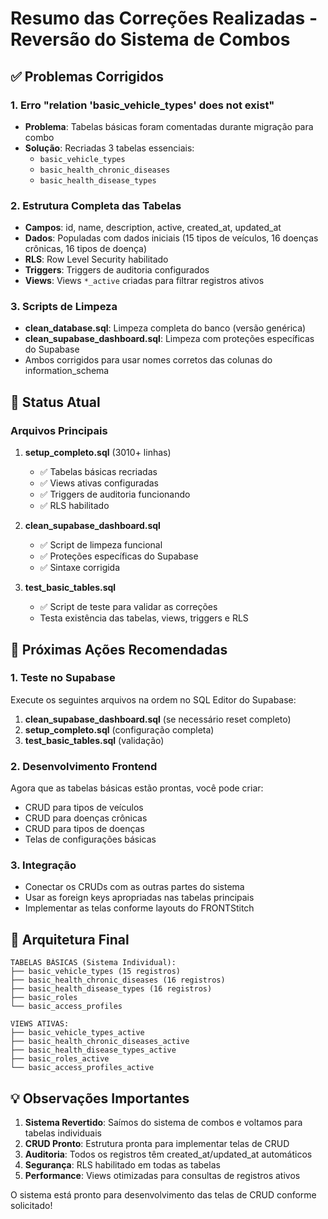 # Resumo das Correções Realizadas - Reversão do Sistema de Combos

## ✅ Problemas Corrigidos

### 1. Erro "relation 'basic_vehicle_types' does not exist"
- **Problema**: Tabelas básicas foram comentadas durante migração para combo
- **Solução**: Recriadas 3 tabelas essenciais:
  - `basic_vehicle_types`
  - `basic_health_chronic_diseases` 
  - `basic_health_disease_types`

### 2. Estrutura Completa das Tabelas
- **Campos**: id, name, description, active, created_at, updated_at
- **Dados**: Populadas com dados iniciais (15 tipos de veículos, 16 doenças crônicas, 16 tipos de doença)
- **RLS**: Row Level Security habilitado
- **Triggers**: Triggers de auditoria configurados
- **Views**: Views `*_active` criadas para filtrar registros ativos

### 3. Scripts de Limpeza
- **clean_database.sql**: Limpeza completa do banco (versão genérica)
- **clean_supabase_dashboard.sql**: Limpeza com proteções específicas do Supabase
- Ambos corrigidos para usar nomes corretos das colunas do information_schema

## 📝 Status Atual

### Arquivos Principais
1. **setup_completo.sql** (3010+ linhas)
   - ✅ Tabelas básicas recriadas
   - ✅ Views ativas configuradas
   - ✅ Triggers de auditoria funcionando
   - ✅ RLS habilitado

2. **clean_supabase_dashboard.sql**
   - ✅ Script de limpeza funcional
   - ✅ Proteções específicas do Supabase
   - ✅ Sintaxe corrigida

3. **test_basic_tables.sql**
   - ✅ Script de teste para validar as correções
   - Testa existência das tabelas, views, triggers e RLS

## 🚀 Próximas Ações Recomendadas

### 1. Teste no Supabase
Execute os seguintes arquivos na ordem no SQL Editor do Supabase:

1. **clean_supabase_dashboard.sql** (se necessário reset completo)
2. **setup_completo.sql** (configuração completa)
3. **test_basic_tables.sql** (validação)

### 2. Desenvolvimento Frontend
Agora que as tabelas básicas estão prontas, você pode criar:
- CRUD para tipos de veículos
- CRUD para doenças crônicas
- CRUD para tipos de doenças
- Telas de configurações básicas

### 3. Integração
- Conectar os CRUDs com as outras partes do sistema
- Usar as foreign keys apropriadas nas tabelas principais
- Implementar as telas conforme layouts do FRONTStitch

## 🔧 Arquitetura Final

```
TABELAS BÁSICAS (Sistema Individual):
├── basic_vehicle_types (15 registros)
├── basic_health_chronic_diseases (16 registros)  
├── basic_health_disease_types (16 registros)
├── basic_roles
└── basic_access_profiles

VIEWS ATIVAS:
├── basic_vehicle_types_active
├── basic_health_chronic_diseases_active
├── basic_health_disease_types_active
├── basic_roles_active
└── basic_access_profiles_active
```

## 💡 Observações Importantes

1. **Sistema Revertido**: Saímos do sistema de combos e voltamos para tabelas individuais
2. **CRUD Pronto**: Estrutura pronta para implementar telas de CRUD
3. **Auditoria**: Todos os registros têm created_at/updated_at automáticos
4. **Segurança**: RLS habilitado em todas as tabelas
5. **Performance**: Views otimizadas para consultas de registros ativos

O sistema está pronto para desenvolvimento das telas de CRUD conforme solicitado!
